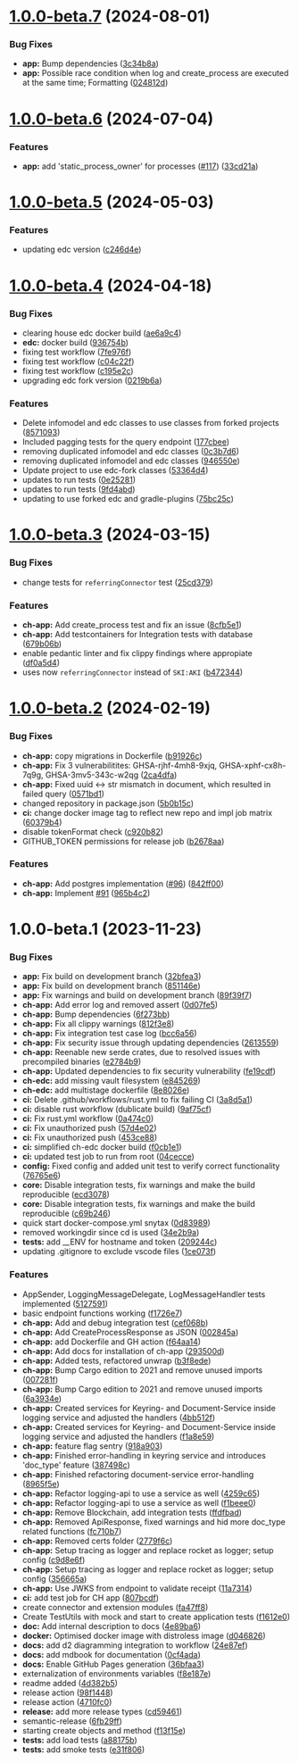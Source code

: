 # [1.0.0-beta.7](https://github.com/ids-basecamp/clearinghouse/compare/v1.0.0-beta.6...v1.0.0-beta.7) (2024-08-01)


### Bug Fixes

* **app:** Bump dependencies ([3c34b8a](https://github.com/ids-basecamp/clearinghouse/commit/3c34b8adf906cfae0da1e167bed024d0be509d39))
* **app:** Possible race condition when log and create_process are executed at the same time; Formatting ([024812d](https://github.com/ids-basecamp/clearinghouse/commit/024812df05587c4cb220a7b322f8cd08069edcc7))

# [1.0.0-beta.6](https://github.com/ids-basecamp/clearinghouse/compare/v1.0.0-beta.5...v1.0.0-beta.6) (2024-07-04)


### Features

* **app:** add 'static_process_owner' for processes ([#117](https://github.com/ids-basecamp/clearinghouse/issues/117)) ([33cd21a](https://github.com/ids-basecamp/clearinghouse/commit/33cd21a3f3fdb5d7ac14d612ca1f18b0af0d9831))

# [1.0.0-beta.5](https://github.com/ids-basecamp/clearinghouse/compare/v1.0.0-beta.4...v1.0.0-beta.5) (2024-05-03)


### Features

* updating edc version ([c246d4e](https://github.com/ids-basecamp/clearinghouse/commit/c246d4eb6d6d4baae31490c5655c91c1b92bd7fa))

# [1.0.0-beta.4](https://github.com/ids-basecamp/clearinghouse/compare/v1.0.0-beta.3...v1.0.0-beta.4) (2024-04-18)


### Bug Fixes

* clearing house edc docker build ([ae6a9c4](https://github.com/ids-basecamp/clearinghouse/commit/ae6a9c46e5e1e4fd60a37ddf35cd5ff4a8ca6e25))
* **edc:** docker build ([936754b](https://github.com/ids-basecamp/clearinghouse/commit/936754bb00a6f811815abe1d07f808edecea502c))
* fixing test workflow ([7fe976f](https://github.com/ids-basecamp/clearinghouse/commit/7fe976ffd0312b295a18fbbcdf59904390694185))
* fixing test workflow ([c04c22f](https://github.com/ids-basecamp/clearinghouse/commit/c04c22ff9abc5aa8a943cfb4dd3a90e505fe393e))
* fixing test workflow ([c195e2c](https://github.com/ids-basecamp/clearinghouse/commit/c195e2cdfaeb3288a5d263b3417de975152803fd))
* upgrading edc fork version ([0219b6a](https://github.com/ids-basecamp/clearinghouse/commit/0219b6a604f88c1cab94b72d36da668e5be46158))


### Features

* Delete infomodel and edc classes to use classes from forked projects ([8571093](https://github.com/ids-basecamp/clearinghouse/commit/857109395a21ad6b3152421abe66e8747d521537))
* Included pagging tests for the query endpoint ([177cbee](https://github.com/ids-basecamp/clearinghouse/commit/177cbeed72f37f706e808b0fe1b722427311c285))
* removing duplicated infomodel and edc classes ([0c3b7d6](https://github.com/ids-basecamp/clearinghouse/commit/0c3b7d6780ebd800b7f312cb21a0dc580e9279f7))
* removing duplicated infomodel and edc classes ([946550e](https://github.com/ids-basecamp/clearinghouse/commit/946550e8849e220c3e4f3241884825c3ff3b0568))
* Update project to use edc-fork classes ([53364d4](https://github.com/ids-basecamp/clearinghouse/commit/53364d4f484b177dac3914c471c8b8c08c4e9ff1))
* updates to run tests ([0e25281](https://github.com/ids-basecamp/clearinghouse/commit/0e252812c2764bd4b063d1936fba2396118c8f74))
* updates to run tests ([9fd4abd](https://github.com/ids-basecamp/clearinghouse/commit/9fd4abd13c45fe4429149082618e1e708f27955e))
* updating to use forked edc and gradle-plugins ([75bc25c](https://github.com/ids-basecamp/clearinghouse/commit/75bc25c826ef91fb7a147093e328d03d6d963556))

# [1.0.0-beta.3](https://github.com/ids-basecamp/clearinghouse/compare/v1.0.0-beta.2...v1.0.0-beta.3) (2024-03-15)


### Bug Fixes

* change tests for `referringConnector` test ([25cd379](https://github.com/ids-basecamp/clearinghouse/commit/25cd379c969c8747f618fc5166e97957631504e8))


### Features

* **ch-app:** Add create_process test and fix an issue ([8cfb5e1](https://github.com/ids-basecamp/clearinghouse/commit/8cfb5e18feea759aeb4425cb900453f86f07c15f))
* **ch-app:** Add testcontainers for Integration tests with database ([679b06b](https://github.com/ids-basecamp/clearinghouse/commit/679b06b95d8e7ac58019fd21e678c6725c79083e))
* enable pedantic linter and fix clippy findings where appropiate ([df0a5d4](https://github.com/ids-basecamp/clearinghouse/commit/df0a5d40ed50ea45f90383c21666b51fb89bdddd))
* uses now `referringConnector` instead of `SKI:AKI` ([b472344](https://github.com/ids-basecamp/clearinghouse/commit/b472344d7bb9e9f63dc4c97bbf3545e7d761d8f6))

# [1.0.0-beta.2](https://github.com/ids-basecamp/clearinghouse/compare/v1.0.0-beta.1...v1.0.0-beta.2) (2024-02-19)


### Bug Fixes

* **ch-app:** copy migrations in Dockerfile ([b91926c](https://github.com/ids-basecamp/clearinghouse/commit/b91926cd6dbde60e1e13813949587d3a6f3e3f4c))
* **ch-app:** Fix 3 vulnerabilitites: GHSA-rjhf-4mh8-9xjq, GHSA-xphf-cx8h-7q9g, GHSA-3mv5-343c-w2qg ([2ca4dfa](https://github.com/ids-basecamp/clearinghouse/commit/2ca4dfae59aa65061f818d579d81eb7f09325576))
* **ch-app:** Fixed uuid <-> str mismatch in document, which resulted in failed query ([0571bd1](https://github.com/ids-basecamp/clearinghouse/commit/0571bd1d720d89d9c3b9d3758d70197faca4f04c))
* changed repository in package.json ([5b0b15c](https://github.com/ids-basecamp/clearinghouse/commit/5b0b15cdf5f44ffe6e38b556c6573d19a9ffce7e))
* **ci:** change docker image tag to reflect new repo and impl job matrix ([60379b4](https://github.com/ids-basecamp/clearinghouse/commit/60379b464c8e00591555462cce1d4820619b274f))
* disable tokenFormat check ([c920b82](https://github.com/ids-basecamp/clearinghouse/commit/c920b825219edeae317d874f6cb723d1016ecabc))
* GITHUB_TOKEN permissions for release job ([b2678aa](https://github.com/ids-basecamp/clearinghouse/commit/b2678aaa49bb9d2d0259413567704b7670635bc1))


### Features

* **ch-app:** Add postgres implementation ([#96](https://github.com/ids-basecamp/clearinghouse/issues/96)) ([842ff00](https://github.com/ids-basecamp/clearinghouse/commit/842ff0058b0b6d1ca4b3d62a6747d0bfcf025bb8))
* **ch-app:** Implement [#91](https://github.com/ids-basecamp/clearinghouse/issues/91) ([965b4c2](https://github.com/ids-basecamp/clearinghouse/commit/965b4c2cbba0580006f9e40834470f3e225354b6))

# 1.0.0-beta.1 (2023-11-23)


### Bug Fixes

* **app:** Fix build on development branch ([32bfea3](https://github.com/truzzt/ids-basecamp-clearinghouse/commit/32bfea389a3f0f43907f3c5e7afa66105f25cf60))
* **app:** Fix build on development branch ([851146e](https://github.com/truzzt/ids-basecamp-clearinghouse/commit/851146eb3c546f6813d3209beee367b84ee1ffaa))
* **app:** Fix warnings and build on development branch ([89f39f7](https://github.com/truzzt/ids-basecamp-clearinghouse/commit/89f39f784180b4bd26813f33e7787d0744fe975c))
* **ch-app:** Add error log and removed assert ([0d07fe5](https://github.com/truzzt/ids-basecamp-clearinghouse/commit/0d07fe55c3a83a2b4d22adde2e7c70ddc44b2c06))
* **ch-app:** Bump dependencies ([6f273bb](https://github.com/truzzt/ids-basecamp-clearinghouse/commit/6f273bbd5b8c0503f2061aee944b95c692a2a3f1))
* **ch-app:** Fix all clippy warnings ([812f3e8](https://github.com/truzzt/ids-basecamp-clearinghouse/commit/812f3e868bfb4c17c5a18765bacaf7826ef99532))
* **ch-app:** Fix integration test case log ([bcc6a56](https://github.com/truzzt/ids-basecamp-clearinghouse/commit/bcc6a5604162d6d4166f00e57587e9bab049c565))
* **ch-app:** Fix security issue through updating dependencies ([2613559](https://github.com/truzzt/ids-basecamp-clearinghouse/commit/26135597ccc4a8f9f040f496732fb7e275504ce9))
* **ch-app:** Reenable new serde crates, due to resolved issues with precompiled binaries ([e2784b9](https://github.com/truzzt/ids-basecamp-clearinghouse/commit/e2784b9b642987cc1ddb9ffa2ca7057cb6382d25))
* **ch-app:** Updated dependencies to fix security vulnerability ([fe19cdf](https://github.com/truzzt/ids-basecamp-clearinghouse/commit/fe19cdf8c153a1108759a27f689ed3fdc2197ff4))
* **ch-edc:** add missing vault filesystem ([e845269](https://github.com/truzzt/ids-basecamp-clearinghouse/commit/e845269a2149f9b02b5dac71c4f40649052a8d12))
* **ch-edc:** add multistage dockerfile ([8e8026e](https://github.com/truzzt/ids-basecamp-clearinghouse/commit/8e8026e39059debc5df27f24b58829c081c58da0))
* **ci:** Delete .github/workflows/rust.yml to fix failing CI ([3a8d5a1](https://github.com/truzzt/ids-basecamp-clearinghouse/commit/3a8d5a15c08151ea2d43f70d7a25ecb4f4555424))
* **ci:** disable rust workflow (dublicate build) ([9af75cf](https://github.com/truzzt/ids-basecamp-clearinghouse/commit/9af75cf760173fda5d1fad4bf4ddbefd21224413))
* **ci:** Fix rust.yml workflow ([0a474c0](https://github.com/truzzt/ids-basecamp-clearinghouse/commit/0a474c0904a74f258978b1bd0ed2278edd8c8db1))
* **ci:** Fix unauthorized push ([57d4e02](https://github.com/truzzt/ids-basecamp-clearinghouse/commit/57d4e02ebee80c04f359d577fd87af2a70e0b7ce))
* **ci:** Fix unauthorized push ([453ce88](https://github.com/truzzt/ids-basecamp-clearinghouse/commit/453ce8810ddd5970f0d7c349f142ea5f24db8b8a))
* **ci:** simplified ch-edc docker build ([f0cb1e1](https://github.com/truzzt/ids-basecamp-clearinghouse/commit/f0cb1e149160b945e6e03d2426e6b40165c6fb55))
* **ci:** updated test job to run from root ([04cecce](https://github.com/truzzt/ids-basecamp-clearinghouse/commit/04cecce30c0c787847ca199788d40e1daf07092f))
* **config:** Fixed config and added unit test to verify correct functionality ([76765e6](https://github.com/truzzt/ids-basecamp-clearinghouse/commit/76765e687c3cac025f33fd902d28a6caec764e2f))
* **core:** Disable integration tests, fix warnings and make the build reproducible ([ecd3078](https://github.com/truzzt/ids-basecamp-clearinghouse/commit/ecd3078b92d8061588f58537133c5b56074b91f9))
* **core:** Disable integration tests, fix warnings and make the build reproducible ([c69b246](https://github.com/truzzt/ids-basecamp-clearinghouse/commit/c69b246cf365c06ccfb23bdf0c85f0506f4a023e))
* quick start docker-compose.yml snytax ([0d83989](https://github.com/truzzt/ids-basecamp-clearinghouse/commit/0d8398932fb4fde1b454d2117ef567cc85ddc0c0))
* removed workingdir since cd is used ([34e2b9a](https://github.com/truzzt/ids-basecamp-clearinghouse/commit/34e2b9ad64c1e95e969450c412745412b852d716))
* **tests:** add __ENV for hostname and token ([209244c](https://github.com/truzzt/ids-basecamp-clearinghouse/commit/209244c551e8e9fd4eed5e00b620a271e5fd57e9))
* updating .gitignore to exclude vscode files ([1ce073f](https://github.com/truzzt/ids-basecamp-clearinghouse/commit/1ce073fef0b2e70d97c58d1b14a7dec104bed3a1))


### Features

* AppSender, LoggingMessageDelegate, LogMessageHandler tests implemented ([5127591](https://github.com/truzzt/ids-basecamp-clearinghouse/commit/5127591162bec3ee6e92227ffbb80f36ffa08f62))
* basic endpoint functions working ([f1726e7](https://github.com/truzzt/ids-basecamp-clearinghouse/commit/f1726e74574a596e1216d4cf468af1ccfd07443e))
* **ch-app:** Add and debug integration test ([cef068b](https://github.com/truzzt/ids-basecamp-clearinghouse/commit/cef068b2e41916a05101dab5e3255114a49a95c8))
* **ch-app:** Add CreateProcessResponse as JSON ([002845a](https://github.com/truzzt/ids-basecamp-clearinghouse/commit/002845aa0729887853954118032084c6e5606354))
* **ch-app:** add Dockerfile and GH action ([f64aa14](https://github.com/truzzt/ids-basecamp-clearinghouse/commit/f64aa14c802e91a34b85437d07d79eba756ea504))
* **ch-app:** Add docs for installation of ch-app ([293500d](https://github.com/truzzt/ids-basecamp-clearinghouse/commit/293500d45f2bccbae47d4ae0dfdbf01851ea4f03))
* **ch-app:** Added tests, refactored unwrap ([b3f8ede](https://github.com/truzzt/ids-basecamp-clearinghouse/commit/b3f8edec027aa8168f64fd552ec7bed0e7f4ac30))
* **ch-app:** Bump Cargo edition to 2021 and remove unused imports ([007281f](https://github.com/truzzt/ids-basecamp-clearinghouse/commit/007281f3e7f436606c04c41edab917c432e7e0c8))
* **ch-app:** Bump Cargo edition to 2021 and remove unused imports ([6a3934e](https://github.com/truzzt/ids-basecamp-clearinghouse/commit/6a3934e089f775bf434821d0e672e63daf34676c))
* **ch-app:** Created services for Keyring- and Document-Service inside logging service and adjusted the handlers ([4bb512f](https://github.com/truzzt/ids-basecamp-clearinghouse/commit/4bb512f68f1137a3c89cca7bbd4ee6055525b1ed))
* **ch-app:** Created services for Keyring- and Document-Service inside logging service and adjusted the handlers ([f1a8e59](https://github.com/truzzt/ids-basecamp-clearinghouse/commit/f1a8e5969006156c931ce39a7225b8e3acea56a5))
* **ch-app:** feature flag sentry ([918a903](https://github.com/truzzt/ids-basecamp-clearinghouse/commit/918a9035ac1e61a0faa8716143f25886d049dae2))
* **ch-app:** Finished error-handling in keyring service and introduces 'doc_type' feature ([387498c](https://github.com/truzzt/ids-basecamp-clearinghouse/commit/387498c15ff2bd8c2890625dd92d8d3be1250b42))
* **ch-app:** Finished refactoring document-service error-handling ([8965f5e](https://github.com/truzzt/ids-basecamp-clearinghouse/commit/8965f5e8a1ccbfdf8c36040f3736a3dd7fee7929))
* **ch-app:** Refactor logging-api to use a service as well ([4259c65](https://github.com/truzzt/ids-basecamp-clearinghouse/commit/4259c65cfca978f3ad77c8d37fec85bd3fbaa90f))
* **ch-app:** Refactor logging-api to use a service as well ([f1beee0](https://github.com/truzzt/ids-basecamp-clearinghouse/commit/f1beee0bd6ed48277d02a385b25d232f7ee5740a))
* **ch-app:** Remove Blockchain, add integration tests ([ffdfbad](https://github.com/truzzt/ids-basecamp-clearinghouse/commit/ffdfbadd10769b99f392617f0d691fcd45dcdafb))
* **ch-app:** Removed ApiResponse, fixed warnings and hid more doc_type related functions ([fc710b7](https://github.com/truzzt/ids-basecamp-clearinghouse/commit/fc710b7afc2f8ff28729ee88315fd74777476c05))
* **ch-app:** Removed certs folder ([2779f6c](https://github.com/truzzt/ids-basecamp-clearinghouse/commit/2779f6c5fc2f550e9e35af9c60b2ca7426d52036))
* **ch-app:** Setup tracing as logger and replace rocket as logger; setup config ([c9d8e6f](https://github.com/truzzt/ids-basecamp-clearinghouse/commit/c9d8e6f99fba95ab83816911293cc1885f866fae))
* **ch-app:** Setup tracing as logger and replace rocket as logger; setup config ([356665a](https://github.com/truzzt/ids-basecamp-clearinghouse/commit/356665a46bd6de165b0fd227b845d10d6e1fcb0e))
* **ch-app:** Use JWKS from endpoint to validate receipt ([11a7314](https://github.com/truzzt/ids-basecamp-clearinghouse/commit/11a7314f2bfc9236561770623a98239bf71b088e))
* **ci:** add test job for CH app ([807bcdf](https://github.com/truzzt/ids-basecamp-clearinghouse/commit/807bcdf5fad95456dfcd008fcee990983facd711))
* create connector and extension modules ([fa47ff8](https://github.com/truzzt/ids-basecamp-clearinghouse/commit/fa47ff8f18feeefd77fdcf6be9cfe266981f358b))
* Create TestUtils with mock and start to create application tests ([f1612e0](https://github.com/truzzt/ids-basecamp-clearinghouse/commit/f1612e027f9815ad9525c7f78aab876baf1f64a1))
* **doc:** Add internal description to docs ([4e89ba6](https://github.com/truzzt/ids-basecamp-clearinghouse/commit/4e89ba6755095d30d23df8caec3463561112cafe))
* **docker:** Optimised docker image with distroless image ([d046826](https://github.com/truzzt/ids-basecamp-clearinghouse/commit/d046826132c1e6cc3e60f2c31e2d4f8c397fe01b))
* **docs:** add d2 diagramming integration to workflow ([24e87ef](https://github.com/truzzt/ids-basecamp-clearinghouse/commit/24e87efc96516a22dc1edc4d89662cebd537d2bf))
* **docs:** add mdbook for documentation ([0cf4ada](https://github.com/truzzt/ids-basecamp-clearinghouse/commit/0cf4adaa5494a8ae3bc679ee0387b90bc3079e38))
* **docs:** Enable GitHub Pages generation ([36bfaa3](https://github.com/truzzt/ids-basecamp-clearinghouse/commit/36bfaa3f569ee86be8f8cc072cb951aeaca8e295))
* externalization of environments variables ([f8e187e](https://github.com/truzzt/ids-basecamp-clearinghouse/commit/f8e187e59c32483c8250252683804f0b86643de7))
* readme added ([4d382b5](https://github.com/truzzt/ids-basecamp-clearinghouse/commit/4d382b5877dda24b6143b08a47549d3c29a61d71))
* release action ([98f1448](https://github.com/truzzt/ids-basecamp-clearinghouse/commit/98f1448795003bf6fc823fccda7f0e14fe8b7cb0))
* release action ([4710fc0](https://github.com/truzzt/ids-basecamp-clearinghouse/commit/4710fc0bde1a63ca6af2042a56b81b68c73860b1))
* **release:** add more release types ([cd59461](https://github.com/truzzt/ids-basecamp-clearinghouse/commit/cd59461fb2dfa5b8c95c80fbaa3bafd511e036c0))
* semantic-release ([6fb29ff](https://github.com/truzzt/ids-basecamp-clearinghouse/commit/6fb29ff39a86a34e2bda5ac400b1114643b4f906))
* starting create objects and method ([f13f15e](https://github.com/truzzt/ids-basecamp-clearinghouse/commit/f13f15e7e35c866f011a4474bc3bd5722d8a40b9))
* **tests:** add load tests ([a88175b](https://github.com/truzzt/ids-basecamp-clearinghouse/commit/a88175bb083ce0091459e8b47c4c27ac042f782b))
* **tests:** add smoke tests ([e31f806](https://github.com/truzzt/ids-basecamp-clearinghouse/commit/e31f8066b08ebac341aa3b081056bbd110b72680))
